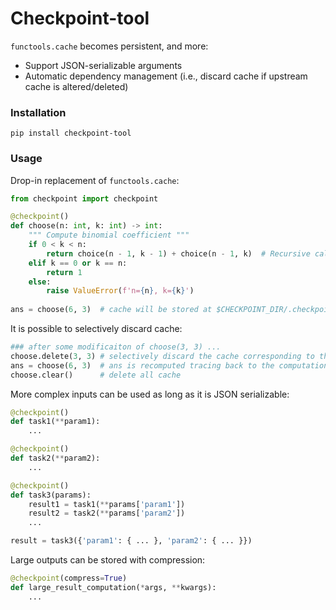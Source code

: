 # Checkpoint-tool
`functools.cache` becomes persistent, and more:
- Support JSON-serializable arguments
- Automatic dependency management (i.e., discard cache if upstream cache is altered/deleted)


### Installation
```
pip install checkpoint-tool
```


### Usage
Drop-in replacement of `functools.cache`:
```python
from checkpoint import checkpoint

@checkpoint()
def choose(n: int, k: int) -> int:
    """ Compute binomial coefficient """
    if 0 < k < n:
        return choice(n - 1, k - 1) + choice(n - 1, k)  # Recursive call is nicely handled. 
    elif k == 0 or k == n:
        return 1
    else:
        raise ValueError(f'n={n}, k={k}')
        
ans = choose(6, 3)  # cache will be stored at $CHECKPOINT_DIR/.checkpoint/choice.sqlite
```

It is possible to selectively discard cache: 
```python
### after some modificaiton of choose(3, 3) ...
choose.delete(3, 3) # selectively discard the cache corresponding to the modification
ans = choose(6, 3)  # ans is recomputed tracing back to the computation of choose(3, 3)
choose.clear()      # delete all cache
```

More complex inputs can be used as long as it is JSON serializable:
```python
@checkpoint()
def task1(**param1):
    ...

@checkpoint()
def task2(**param2):
    ...

@checkpoint()
def task3(params):
    result1 = task1(**params['param1'])
    result2 = task2(**params['param2'])
    ...

result = task3({'param1': { ... }, 'param2': { ... }})
```

Large outputs can be stored with compression:
```python
@checkpoint(compress=True)
def large_result_computation(*args, **kwargs):
    ...
```
